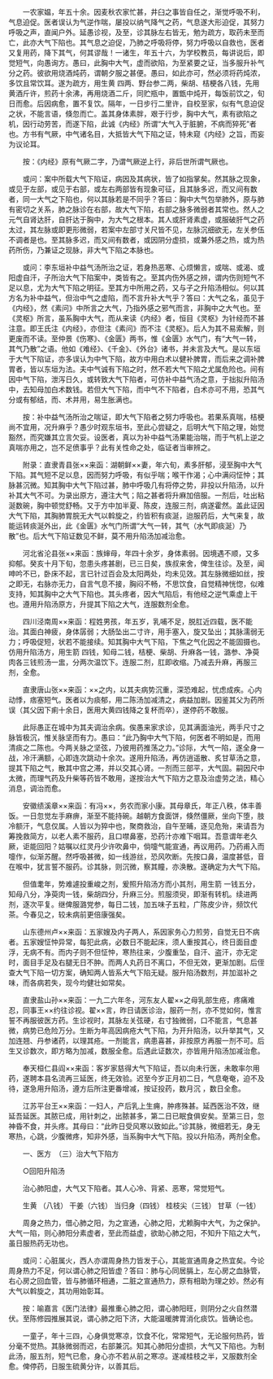 <!-- { "loadSidebar": true } -->
　　一农家媪，年五十余。因麦秋农家忙甚，井臼之事皆自任之，渐觉呼吸不利，气息迫促。医者误认为气逆作喘，屡投以纳气降气之药，气息遂大形迫促，其努力呼吸之声，直闻户外。延愚诊视，及至，诊其脉左右皆无，勉为疏方，取药未至而亡，此亦大气下陷也。其气息之迫促，乃肺之呼吸将停，努力呼吸以自救也，医者又复用药，降下其气，何其谬哉！一诸生，年五十六，为学校教员，每讲说后，即觉短气，向愚询方。愚曰，此胸中大气，虚而欲陷，为至紧要之证，当多服升补气分之药。彼欲用烧酒炖药，谓朝夕服之甚便。愚曰，如此亦可，然必须将药炖浓，多饮且常饮耳。遂为疏方，用生黄 四两、野台参二两，柴胡、桔梗各八钱，先用黄酒斤许，煎药十余沸，再用烧酒二斤，同贮瓶中，置甑中炖开，每饭前饮之，旬日而愈。后因病愈，置不复饮。隔年，一日步行二里许，自校至家，似有气息迫促之状，不能言语，倏忽而亡。盖其身体素胖，艰于行步，胸中大气，素有欲陷之机，因行动劳苦，而遂下陷，此诚《内经》所谓“大气入于脏腑，不病而猝死”者也。方书有气厥，中气诸名目，大抵皆大气下陷之证，特未窥《内经》之旨，而妄为议论耳。

　　按：《内经》原有气厥二字，乃谓气厥逆上行，非后世所谓气厥也。

　　或问：案中所载大气下陷证，病因及其病状，皆了如指掌矣。然其脉之现象，或见于左部，或见于右部，或左右两部皆有现象可征，且其脉多迟，而又间有数者，同一大气之下陷也，何以其脉若是不同乎？答曰：胸中大气包举肺外，原与肺有密切之关系，肺之脉诊在右部，故大气下陷，右部之脉多微弱者其常也。然人之元气自肾达肝，自肝达于胸中，为大气之根本。其人或肝肾素虚，或服破肝气之药太过，其左脉或即更形微弱，若案中左部寸关尺皆不见，左脉沉细欲无，左关参伍不调者是也。至其脉多迟，而又间有数者，或因阴分虚损，或兼外感之热，或为热药所伤，乃兼证之现脉，非大气下陷之本脉也。

　　或问：李东垣补中益气汤所治之证，若身热恶寒、心烦懒言，或喘、或渴、或阳虚自汗，子所治大气下陷案中，类皆有之。至其内伤外感之辨，谓内伤则短气不足以息，尤为大气下陷之明征。至其方中所用之药，又与子之升陷汤相似。何以其方名为补中益气，但治中气之虚陷，而不言升补大气乎？答曰：大气之名，虽见于《内经》，然《素问》中所言之大气，乃指外感之邪气而言，非胸中之大气也。至《灵枢》所言，虽系胸中大气，而从来读《内经》者，恒目《灵枢》为针经而不甚注意。即王氏注《内经》，亦但注《素问》而不注《灵枢》。后人为其不易索解，则更废而不读。至仲景《伤寒》、《金匮》两书，惟《金匮》水气门，有“大气一转，其气乃散”之语。他如《难经》、《千金》、《外台》诸书，并未言及大气。是以东垣于大气下陷证，亦多误认为中气下陷，故方中用白术以健补脾胃，而后来之调补脾胃者，皆以东垣为法。夫中气诚有下陷之时，然不若大气下陷之尤属危险也。间有因中气下陷，泄泻日久，或转致大气下陷者，可仿补中益气汤之意，于拙拟升陷汤中，去知母加白术数钱。若但大气下陷，而中气不下陷者，白术亦可不用，恐其气分或有郁结，而、术并用，易生胀满也。

　　按：补中益气汤所治之喘证，即大气下陷者之努力呼吸也。若果系真喘，桔梗尚不宜用，况升麻乎？愚少时观东垣书，至此心尝疑之，后明大气下陷之理，始觉豁然，而究嫌其立言欠妥。设医者，真以为补中益气汤果能治喘，而于气机上逆之真喘亦用之，岂不足偾事乎？此有关性命之处，临证者当审辨之。

　　附录：直隶青县张××来函：湖朝鲜××妻，年六旬，素多肝郁，浸至胸中大气下陷。其气短不足以息，因而努力呼吸，有似乎喘；喉干作渴；心中满闷怔忡；其脉甚沉微。知其胸中大气下陷过甚，肺中呼吸几有将停之势，非投以升陷汤，以升补其大气不可。为录出原方，遵注大气；陷之甚者将升麻加倍服。一剂后，吐出粘涎数碗，胸中顿觉舒畅。又于方中加半夏、陈皮，连服三剂，病遂霍然。盖此证因大气下陷，其胸肺胃脘无大气以斡旋之，约皆积有痰涎，迨服药后，大气来复，故能运转痰涎外出，此《金匮》水气门所谓“大气一转，其气（水气即痰涎）乃散”也。后大气下陷证数见不鲜，莫不用升陷汤加减治愈。

　　河北省沦县张××来函：族婶母，年四十余岁，身体素弱。因境遇不顺，又多抑郁。癸亥十月下旬，忽患头疼甚剧，已三日矣，族叔来舍，俾生往诊。及至，闻呻吟不已，卧床不起，言已针过百会及太阳两处，均未见效。其左脉微细如丝，按之即无，右脉亦无力，自言气息不接，胸闷不畅，不思饮食，自觉精神恍惚，似难支持，知其胸中之大气下陷也。其头疼者，因大气陷后，有他经之逆气乘虚上干也。遵用升陷汤原方，升提其下陷之大气，连服数剂全愈。

　　四川泾南周××来函：程姓男孩，年五岁，乳哺不足，脱肛近四载，医不能治。其面白神疲，身体孱弱；大肠坠出二寸许，用手塞入，旋又坠出；其脉濡弱无力；呼吸促短，状若不能接续。知其胸中大气下陷，下焦之气化因之不能固摄也。仿用升陷汤方，用生箭 四钱，知母二钱，桔梗、柴胡、升麻各一钱，潞参、净萸肉各三钱煎汤一盅，分两次温饮下。连服二剂，肛即收缩。乃减去升麻，再服三剂，全愈。

　　直隶唐山张××来函：××之内，以其夫病势沉重，深恐难起，忧虑成疾。心内动悸，痞塞短气。医者以为痰郁，用二陈汤加减清之，病益加剧。因鉴其父为药所误（其父因下痢十余日，医用大黄四钱降之复杯而卒），遂停药不敢服。

　　此际愚正在城中为其夫调治余病。俟愚来家求诊，见其满面油光，两手尺寸之脉皆极沉，惟关脉坚而有力。愚曰：“此乃胸中大气下陷，何医者不明如是，而用清痰之二陈也。今两关脉之坚弦，乃彼用药推荡之力。”诊际，大气一陷，遂全身一战，冷汗满额，心即连次跳动十余次。遂用升陷汤，再仿逍遥散、炙甘草汤之意，提其下陷之气，散其中宫之滞，并以交其心肾。一剂而三部平，大气固。嗣因尺中太微，而理气药及升柴等药皆不敢用，遂按治大气下陷方之意及治虚劳之法，精心消息，调治而愈。

　　安徽绩溪章××来函：有冯××，务农而家小康。其母章氏，年正八秩，体丰善饭。一日忽觉左手麻痹，渐至不能持碗。越朝方食面饼，倏然僵厥，坐向下堕，肢冷额汗，气息仅属。人皆以为猝中也，聚商救治，自午至晡，逐见危殆，来请吾为筹挽救简方，以老人素不服药，且口噤鼻塞，恐药汁亦难下咽耳。吾意谓年老久厥，讵能回阳？姑嘱以红灵丹少许吹鼻中，倘嚏气能宣通，再议用药。乃药甫入而嚏作，似渐苏醒。然呼吸甚微，如一线游丝，恐风吹断。先按口鼻，温度甚低，音在喉中，犹言誓不服药。诊其脉，则沉微，察其瞳，亦涣散。遂确定为大气下陷。

　　但值耄年，势难遽投重峻之剂，爰照升陷汤方而小其剂，用生箭 一钱五分，知母八分，净萸肉一钱，柴胡四分，升麻三分。煎服须臾，即渐有转机。续进两剂，逐次平复。继俾服潞党参，每日二钱，加五味子五粒，广陈皮少许，频饮代茶。今春见之，较未病前更倍康强矣。

　　山东德州卢××来函：五家嫂及内子两人，系因家务心力煎劳，自觉无日不病者。五家嫂怔忡异常，每犯此病，必数日不能起床，须人重按其心，终日面目虚浮，无病不有。而内子则不但怔忡，寒热往来，少腹重坠，自汗、盗汗，亦无定时，面目手足及右腿无日不肿。而两人丸药日不离口，不但无效，更渐加剧。后侄查大气下陷一切方案，确知两人皆系大气下陷无疑。服升陷汤数剂，并加滋补之味，而各病若失，现今均健壮如常矣。

　　直隶盐山孙××来函：一九二六年冬，河东友人翟××之母乳部生疮，疼痛难忍，同事王××约往诊视。翟××言，昨日请医诊治，服药一剂，亦不觉如何，惟言誓不再服彼医方药。生诊视时，其脉左关弦硬，右寸独微弱，口不能言，气息甚微，病势已危险万分。生断为年高因病疮大气下陷，为开升陷汤，以升举其气，又加连翘、丹参诸药，以理其疮。一剂能言，病患喜甚，非按原方再服一剂不可。后生又诊数次，即方略为加减，数服全愈。后遇此证数次，亦皆用升陷汤加减治愈。

　　奉天桓仁县阎××来函：客岁家慈得大气下陷证，吾以向未行医，未敢率尔用药，遂聘本县名流再三延医，终无效验。迟至今岁正月初二日，气息奄奄，迫不及待，遂急用升陷汤，遵方后所注更番增减，按证投药，数月沉 ，数日全愈。

　　江苏平台王××来函：一妇人，产后乳上生痈，肿疼殊甚。延西医治不效，继延吾延医。其脓已成，用针刺之，出脓甚多，第二日已眠食俱安矣。至第三日，忽神昏不食，并头疼。其母曰：“此昨日受风寒以致如此。”诊其脉，微细若无，身无寒热，心跳，少腹微疼，知非外感，当系胸中大气下陷。投以升陷汤，两剂全愈。

　　一、医方　（三）治大气下陷方

　　○回阳升陷汤

　　治心肺阳虚，大气又下陷者。其人心冷、背紧、恶寒，常觉短气。

　　生黄 （八钱） 干姜（六钱） 当归身（四钱） 桂枝尖（三钱） 甘草（一钱）

　　周身之热力，借心肺之阳，为之宣通，心肺之阳，尤赖胸中大气，为之保护。大气一陷，则心肺阳分素虚者，至此而益虚，欲助心肺之阳，不知升下陷之大气，虽日服热药无功也。

　　或问：心脏属火，西人亦谓周身热力皆发于心，其能宣通周身之热宜矣。今论周身热力不足，何以谓心肺之阳皆虚？答曰：肺与心同居膈上，左心房之血脉管，右心房之回血管，皆与肺循环相通，二脏之宣通热力，原有相助为理之妙。然必有大气以斡旋之，其功用始彰耳。

　　按：喻嘉言《医门法律》最推重心肺之阳，谓心肺阳旺，则阴分之火自然潜伏。至陈修园推展其说，谓心肺之阳下济，大能温暖脾胃消化痰饮。皆确论也。

　　一童子，年十三四，心身俱觉寒凉，饮食不化，常常短气，无论服何热药，皆分毫不觉热。其脉微弱而迟，右部兼沉。知其心肺阳分虚损，大气又下陷也。为制此汤，服五剂，短气已愈，身心亦不若从前之寒凉。遂减桂枝之半，又服数剂全愈。俾停药，日服生硫黄分许，以善其后。

